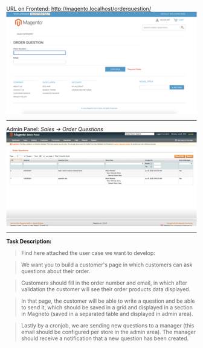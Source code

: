 URL on Frontend:  http://magento.localhost/orderquestion/
![frontend](https://github.com/kruzhalin/m1_orderQuestion/blob/master/frontend.png?raw=true "admin panel")


------------


Admin Panel:  *Sales -> Order Questions*
![admin panel](https://github.com/kruzhalin/m1_orderQuestion/blob/master/admin.png?raw=true "admin panel")

------------


**Task Description:**

> Find here attached the user case we want to develop:

> We want you to build a customer's page in which customers can ask questions about their order.

> Customers should fill in the order number and email, in which after validation the customer will see their order products data displayed.

> In that page, the customer will be able to write a question and be able to send it, which should be saved in a grid and displayed in a section in Magneto (saved in a separated table and displayed in admin area).

> Lastly by a cronjob, we are sending new questions to a manager (this email should be configured per store in the admin area). The manager should receive a notification that a new question has been created.
    
